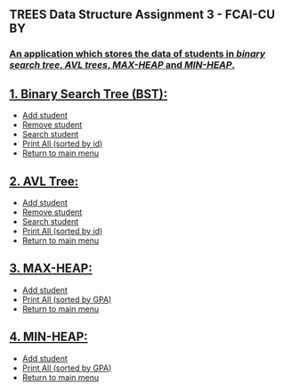 ## TREES Data Structure Assignment 3 - FCAI-CU BY <a href="[https://github.com/OWNER/REPO/graphs/contributors](https://github.com/3ab2wy1911)">
### An application which stores the data of students in ***binary search tree***, ***AVL trees***, ***MAX-HEAP*** and ***MIN-HEAP***.
## 1. Binary Search Tree (BST):
 - Add student 
 - Remove student
 - Search student
 - Print All (sorted by id)
 - Return to main menu
## 2. AVL Tree:
 - Add student 
 - Remove student
 - Search student
 - Print All (sorted by id)
 - Return to main menu
## 3. MAX-HEAP:
 - Add student 
 - Print All (sorted by GPA)
 - Return to main menu
## 4. MIN-HEAP:
 - Add student 
 - Print All (sorted by GPA)
 - Return to main menu
